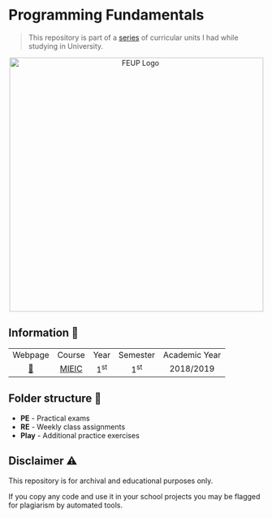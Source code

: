 # Programming Fundamentals

> This repository is part of a [series](https://gist.github.com/Educorreia932/b1d49aa00ce465172c20c7e747d948e1#university-curriculum-) of curricular units I had while studying in University. 

<div align=center>
    <img width="500" src="https://i.imgur.com/qUBTdG5.png" alt="FEUP Logo">
</div>

## Information 📌

<div align=center>
    <table style="text-align: center">
        <tr>
            <td>Webpage</td>
            <td>Course</td>
            <td>Year</td>
            <td>Semester</td>
            <td>Academic Year</td>
        </tr>
        <tr>
            <td>
            <a href=https://sigarra.up.pt/feup/en/UCURR_GERAL.FICHA_UC_VIEW?pv_ocorrencia_id=419983>🔗</a>
            </td>
            <td>
            <a href=https://sigarra.up.pt/feup/en/CUR_GERAL.CUR_VIEW?pv_ano_lectivo=2016&pv_curso_id=742>MIEIC</a>
            </td>
            </td>
            <td>1<sup>st</sup></td>
            <td>1<sup>st</sup></td>
            <td>2018/2019</td>
        </tr>
    </table>
</div>

## Folder structure 📁

- **PE** - Practical exams
- **RE** - Weekly class assignments
- **Play** - Additional practice exercises

## Disclaimer ⚠️

This repository is for archival and educational purposes only.

If you copy any code and use it in your school projects you may be flagged for plagiarism by automated tools.